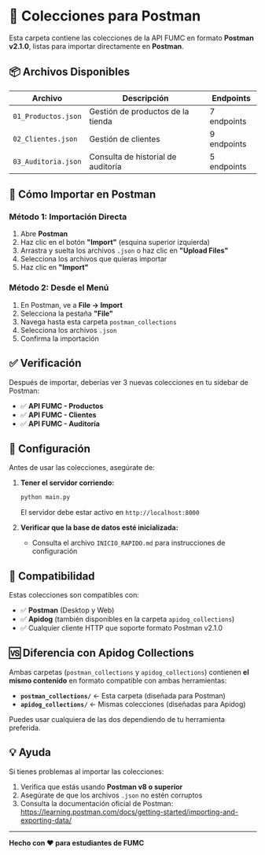 # 📮 Colecciones para Postman

Esta carpeta contiene las colecciones de la API FUMC en formato **Postman v2.1.0**, listas para importar directamente en **Postman**.

## 📦 Archivos Disponibles

| Archivo | Descripción | Endpoints |
|---------|-------------|-----------|
| `01_Productos.json` | Gestión de productos de la tienda | 7 endpoints |
| `02_Clientes.json` | Gestión de clientes | 9 endpoints |
| `03_Auditoria.json` | Consulta de historial de auditoría | 5 endpoints |

## 🚀 Cómo Importar en Postman

### Método 1: Importación Directa
1. Abre **Postman**
2. Haz clic en el botón **"Import"** (esquina superior izquierda)
3. Arrastra y suelta los archivos `.json` o haz clic en **"Upload Files"**
4. Selecciona los archivos que quieras importar
5. Haz clic en **"Import"**

### Método 2: Desde el Menú
1. En Postman, ve a **File → Import**
2. Selecciona la pestaña **"File"**
3. Navega hasta esta carpeta `postman_collections`
4. Selecciona los archivos `.json`
5. Confirma la importación

## ✅ Verificación

Después de importar, deberías ver 3 nuevas colecciones en tu sidebar de Postman:
- ✅ **API FUMC - Productos**
- ✅ **API FUMC - Clientes**
- ✅ **API FUMC - Auditoría**

## 🔧 Configuración

Antes de usar las colecciones, asegúrate de:

1. **Tener el servidor corriendo:**
   ```bash
   python main.py
   ```
   El servidor debe estar activo en `http://localhost:8000`

2. **Verificar que la base de datos esté inicializada:**
   - Consulta el archivo `INICIO_RAPIDO.md` para instrucciones de configuración

## 📝 Compatibilidad

Estas colecciones son compatibles con:
- ✅ **Postman** (Desktop y Web)
- ✅ **Apidog** (también disponibles en la carpeta `apidog_collections`)
- ✅ Cualquier cliente HTTP que soporte formato Postman v2.1.0

## 🆚 Diferencia con Apidog Collections

Ambas carpetas (`postman_collections` y `apidog_collections`) contienen **el mismo contenido** en formato compatible con ambas herramientas:

- **`postman_collections/`** ← Esta carpeta (diseñada para Postman)
- **`apidog_collections/`** ← Mismas colecciones (diseñadas para Apidog)

Puedes usar cualquiera de las dos dependiendo de tu herramienta preferida.

## 💡 Ayuda

Si tienes problemas al importar las colecciones:
1. Verifica que estás usando **Postman v8 o superior**
2. Asegúrate de que los archivos `.json` no estén corruptos
3. Consulta la documentación oficial de Postman: https://learning.postman.com/docs/getting-started/importing-and-exporting-data/

---

**Hecho con ❤️ para estudiantes de FUMC**
